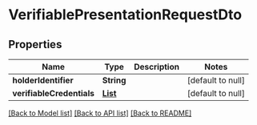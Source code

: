 # VerifiablePresentationRequestDto
## Properties

| Name | Type | Description | Notes |
|------------ | ------------- | ------------- | -------------|
| **holderIdentifier** | **String** |  | [default to null] |
| **verifiableCredentials** | [**List**](VerifiableCredentialDto.md) |  | [default to null] |

[[Back to Model list]](../README.md#documentation-for-models) [[Back to API list]](../README.md#documentation-for-api-endpoints) [[Back to README]](../README.md)

